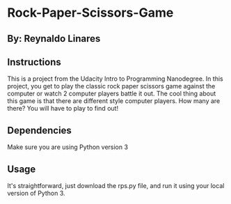# Rock-Paper-Scissors-Game

## By: Reynaldo Linares

## Instructions

This is a project from the Udacity Intro to Programming Nanodegree. In this project, you get to play the classic rock paper scissors game 
against the computer or watch 2 computer players battle it out. The cool thing about this game is that there are different style computer 
players. How many are there? You will have to play to find out! 

## Dependencies

Make sure you are using Python version 3

## Usage

It's straightforward, just download the rps.py file, and run it using your local version of Python 3.

